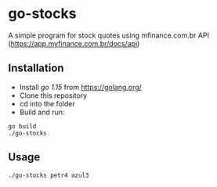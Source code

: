 # go-stocks

A simple program for stock quotes using mfinance.com.br API (https://app.myfinance.com.br/docs/api)

## Installation

- Install *go 1.15* from https://golang.org/
- Clone this repository
- cd into the folder
- Build and run:
```
go build
./go-stocks
```

## Usage

```
./go-stocks petr4 azul3
```
